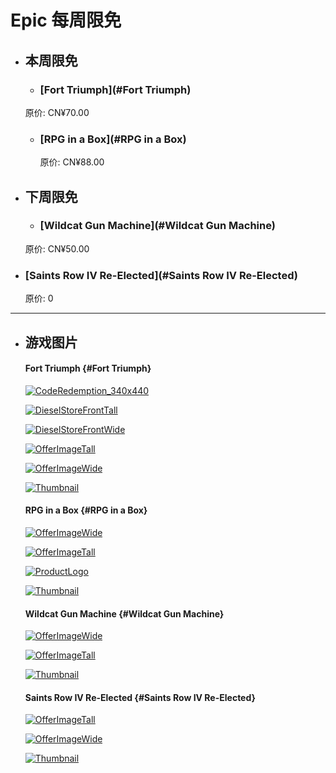 # Epic 每周限免

- ## 本周限免

  - ### [Fort Triumph](#Fort Triumph)

  原价: CN¥70.00

  - ### [RPG in a Box](#RPG in a Box)

    原价: CN¥88.00

- ## 下周限免

  - ### [Wildcat Gun Machine](#Wildcat Gun Machine)

  原价: CN¥50.00

 - ### [Saints Row IV Re-Elected](#Saints Row IV Re-Elected)

    原价: 0

***

- ## 游戏图片

  #### Fort Triumph {#Fort Triumph}

    [![CodeRedemption_340x440](https://cdn1.epicgames.com/salesEvent/salesEvent/EGS_FortTriumph_CookieByteEntertainment_S2_1200x1600-4371ffe4b85f2e1b4041dcb4e207f0a5)](https://cdn1.epicgames.com/salesEvent/salesEvent/EGS_FortTriumph_CookieByteEntertainment_S2_1200x1600-4371ffe4b85f2e1b4041dcb4e207f0a5)

    [![DieselStoreFrontTall](https://cdn1.epicgames.com/salesEvent/salesEvent/EGS_FortTriumph_CookieByteEntertainment_S2_1200x1600-4371ffe4b85f2e1b4041dcb4e207f0a5)](https://cdn1.epicgames.com/salesEvent/salesEvent/EGS_FortTriumph_CookieByteEntertainment_S2_1200x1600-4371ffe4b85f2e1b4041dcb4e207f0a5)

    [![DieselStoreFrontWide](https://cdn1.epicgames.com/salesEvent/salesEvent/EGS_FortTriumph_CookieByteEntertainment_S1_2560x1440-a0b5e1aeb62c1ee5550d97886ab475a3)](https://cdn1.epicgames.com/salesEvent/salesEvent/EGS_FortTriumph_CookieByteEntertainment_S1_2560x1440-a0b5e1aeb62c1ee5550d97886ab475a3)

    [![OfferImageTall](https://cdn1.epicgames.com/salesEvent/salesEvent/EGS_FortTriumph_CookieByteEntertainment_S2_1200x1600-4371ffe4b85f2e1b4041dcb4e207f0a5)](https://cdn1.epicgames.com/salesEvent/salesEvent/EGS_FortTriumph_CookieByteEntertainment_S2_1200x1600-4371ffe4b85f2e1b4041dcb4e207f0a5)

    [![OfferImageWide](https://cdn1.epicgames.com/salesEvent/salesEvent/EGS_FortTriumph_CookieByteEntertainment_S1_2560x1440-a0b5e1aeb62c1ee5550d97886ab475a3)](https://cdn1.epicgames.com/salesEvent/salesEvent/EGS_FortTriumph_CookieByteEntertainment_S1_2560x1440-a0b5e1aeb62c1ee5550d97886ab475a3)

    [![Thumbnail](https://cdn1.epicgames.com/salesEvent/salesEvent/EGS_FortTriumph_CookieByteEntertainment_S2_1200x1600-4371ffe4b85f2e1b4041dcb4e207f0a5)](https://cdn1.epicgames.com/salesEvent/salesEvent/EGS_FortTriumph_CookieByteEntertainment_S2_1200x1600-4371ffe4b85f2e1b4041dcb4e207f0a5)

  #### RPG in a Box {#RPG in a Box}

    [![OfferImageWide](https://cdn1.epicgames.com/offer/0e76e53e157d416ab598342ed3a9dd5a/EGS_RPGinaBox_JustinArnold_S1_2560x1440-fef2661fad4d06cee988aa2a2c3383c7)](https://cdn1.epicgames.com/offer/0e76e53e157d416ab598342ed3a9dd5a/EGS_RPGinaBox_JustinArnold_S1_2560x1440-fef2661fad4d06cee988aa2a2c3383c7)

    [![OfferImageTall](https://cdn1.epicgames.com/offer/0e76e53e157d416ab598342ed3a9dd5a/EGS_RPGinaBox_JustinArnold_S2_1200x1600-14578736d77be5027ee1522f41bb86d9)](https://cdn1.epicgames.com/offer/0e76e53e157d416ab598342ed3a9dd5a/EGS_RPGinaBox_JustinArnold_S2_1200x1600-14578736d77be5027ee1522f41bb86d9)

    [![ProductLogo](https://cdn1.epicgames.com/offer/0e76e53e157d416ab598342ed3a9dd5a/EGS_RPGinaBox_JustinArnold_IC1_400x222-3a9ceeb0c12ce92d9f99ff88f3ca24bf)](https://cdn1.epicgames.com/offer/0e76e53e157d416ab598342ed3a9dd5a/EGS_RPGinaBox_JustinArnold_IC1_400x222-3a9ceeb0c12ce92d9f99ff88f3ca24bf)

    [![Thumbnail](https://cdn1.epicgames.com/offer/0e76e53e157d416ab598342ed3a9dd5a/EGS_RPGinaBox_JustinArnold_S2_1200x1600-14578736d77be5027ee1522f41bb86d9)](https://cdn1.epicgames.com/offer/0e76e53e157d416ab598342ed3a9dd5a/EGS_RPGinaBox_JustinArnold_S2_1200x1600-14578736d77be5027ee1522f41bb86d9)

  #### Wildcat Gun Machine {#Wildcat Gun Machine}

    [![OfferImageWide](https://cdn1.epicgames.com/spt-assets/d92266115f8d4d5680562d993435daa5/wildcat-gun-machine-offer-rle9l.jpg)](https://cdn1.epicgames.com/spt-assets/d92266115f8d4d5680562d993435daa5/wildcat-gun-machine-offer-rle9l.jpg)

    [![OfferImageTall](https://cdn1.epicgames.com/spt-assets/d92266115f8d4d5680562d993435daa5/download-wildcat-gun-machine-offer-tg9yg.jpg)](https://cdn1.epicgames.com/spt-assets/d92266115f8d4d5680562d993435daa5/download-wildcat-gun-machine-offer-tg9yg.jpg)

    [![Thumbnail](https://cdn1.epicgames.com/spt-assets/d92266115f8d4d5680562d993435daa5/download-wildcat-gun-machine-offer-tg9yg.jpg)](https://cdn1.epicgames.com/spt-assets/d92266115f8d4d5680562d993435daa5/download-wildcat-gun-machine-offer-tg9yg.jpg)

  #### Saints Row IV Re-Elected {#Saints Row IV Re-Elected}

    [![OfferImageTall](https://cdn1.epicgames.com/offer/151e56468b5049628653dedab7c88007/EGS_SaintsRowIVReElected_DeepSilverVolition_S2_1200x1600-7607305fd444a7dab171d4404dbe7ff0)](https://cdn1.epicgames.com/offer/151e56468b5049628653dedab7c88007/EGS_SaintsRowIVReElected_DeepSilverVolition_S2_1200x1600-7607305fd444a7dab171d4404dbe7ff0)

    [![OfferImageWide](https://cdn1.epicgames.com/offer/151e56468b5049628653dedab7c88007/EGS_SaintsRowIVReElected_DeepSilverVolition_S1_2560x1440-77ce5721cb572e6ce6f37537edcb4fb1)](https://cdn1.epicgames.com/offer/151e56468b5049628653dedab7c88007/EGS_SaintsRowIVReElected_DeepSilverVolition_S1_2560x1440-77ce5721cb572e6ce6f37537edcb4fb1)

    [![Thumbnail](https://cdn1.epicgames.com/offer/151e56468b5049628653dedab7c88007/EGS_SaintsRowIVReElected_DeepSilverVolition_S2_1200x1600-7607305fd444a7dab171d4404dbe7ff0)](https://cdn1.epicgames.com/offer/151e56468b5049628653dedab7c88007/EGS_SaintsRowIVReElected_DeepSilverVolition_S2_1200x1600-7607305fd444a7dab171d4404dbe7ff0)
